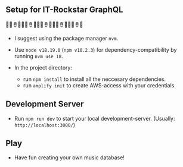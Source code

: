 ## Setup for IT-Rockstar GraphQL 
🎸🥁🪘🥇🎸🥁🪘🥇🎸🥁🪘🥇🎸🥁🪘🥇🎸🥁🪘🥇

- I suggest using the package manager `nvm`.

- Use `node v18.19.0` (`npm v10.2.3`) for dependency-compatibility by running `nvm use 18`.

- In the project directory:
    - run `npm install` to install all the neccesary dependencies.
    - run `amplify init` to create AWS-access with your credentials.



## Development Server

- Run `npm run dev` to start your local development-server. (Usually: `http://localhost:3000/`)

## Play

- Have fun creating your own music database!

